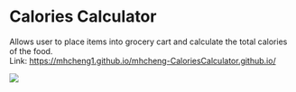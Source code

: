 # Calories Calculator

Allows user to place items into grocery cart and calculate the total calories of the food.
<br>
Link: https://mhcheng1.github.io/mhcheng-CaloriesCalculator.github.io/

<img src="https://media.giphy.com/media/tiICfLyqmG6SpYDx7J/giphy.gif">
